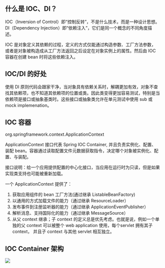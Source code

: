 ## 什么是 IOC、DI？

IOC（Inversion of Control）即“控制反转”，不是什么技术，而是一种设计思想。DI（Dependency Injection）即“依赖注入”，它们是同一个概念的不同角度描述。

IOC 是对象定义其依赖的过程，定义的方式仅能通过构造参数、工厂方法参数，或者是对象被构造成从工厂方法返回之后设定在对象实例上的属性。然后由 IOC 容器在创建 bean 时将这些依赖注入。

## IOC/DI 的好处

使用 DI 原则代码会跟家干净，当对象具有依赖关系时，解耦更加有效，对象不查找其依赖项，也不知道其依赖项的位置或类。因此类变得更加容易测试，特别是当依赖项是接口或抽象基类时。这些接口或抽象类允许在单元测试中使用 sub 或 mock implemenation。

## IOC 容器

org.springframework.context.ApplicationContext

ApplicationContext 接口代表 Spring IOC Container, 并且负责实例化、配置、装配 bean。容器通过读取配置文件元数据获取指令，决定哪个对象被实例化、配置、与装配。

接口说明：给一个应用提供配置的中心化接口，当应用在运行时为只读，但是如果实现类支持也可能被重新加载。

一个 ApplicationContext 提供了：
1. 获取应用组件的 bean 工厂方法(通过继承 ListableBeanFactory)
2. 以通用的方式加载文件的能力（通过继承 ResourceLoader）
3. 发布事件到注册监听器的能力（通过继承 ApplicationEventPublisher）
4. 解析消息、支持国际化的能力（通过继承 MessageSource）
5. 从父 context 继承；子 context 的定义总是优先考虑。也就是说，例如一个单独的父 context 可以被整个 web application 使用，每个servlet 拥有其子 context， 并且子 context 与其他 servlet 相互独立。

## IOC Container 架构

![](https://docs.spring.io/spring-framework/docs/current/spring-framework-reference/images/container-magic.png)